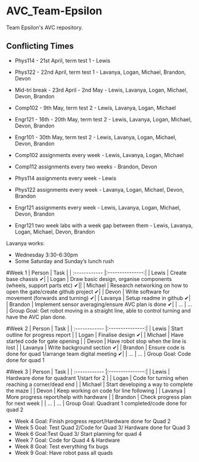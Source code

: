 # AVC_Team-Epsilon
Team Epsilon's AVC repository.

## Conflicting Times
- Phys114 - 21st April, term test 1 - Lewis
- Phys122 - 22nd April, term test 1 - Lavanya, Logan, Michael, Brandon, Devon
- Mid-tri break - 23rd April - 2nd May - Lewis, Lavanya, Logan, Michael, Devon, Brandon
- Comp102 - 9th May, term test 2 - Lewis, Lavanya, Logan, Michael 
- Engr121 - 16th - 20th May, term test 2 - Lewis, Lavanya, Logan, Michael, Devon, Brandon
- Engr101 - 30th May, term test 2 - Lewis, Lavanya, Logan, Michael, Devon, Brandon

- Comp102 assignments every week - Lewis, Lavanya, Logan, Michael
- Comp112 assignments every two weeks - Brandon, Devon
- Phys114 assignments every week - Lewis
- Phys122 assignments every week - Lavanya, Logan, Michael, Devon, Brandon

- Engr121 assignments every week - Lewis, Lavanya, Logan, Michael, Devon, Brandon
- Engr121 two week labs with a week gap between them - Lewis, Lavanya, Logan, Michael, Devon, Brandon

Lavanya works:
- Wednesday 3:30-6:30pm
- Some Saturday and Sunday’s lunch rush

#Week 1 
| Person | Task |
| :------------ |:---------------:| 
| Lewis   | Create base chassis ✔| 
| Logan   | Draw basic design, organise components (wheels, support parts etc) ✔||
| Michael | Research networking on how to open the gate/create github project ✔|
| Devon   | Write software for movement (forwards and turning) ✔|
| Lavanya | Setup readme in github ✔|
| Brandon | Implement sensor averaging/ensure AVC plan is done ✔|
| ...      | ... |
Group Goal: Get robot moving in a straight line, able to control turning and have the AVC plan done.

#Week 2
| Person | Task |
| :------------ |:---------------:| 
| Lewis   | Start outline for progress report | 
| Logan   | Finalise design ✔|
| Michael | Have started code for gate opening |
| Devon   | Have robot stop when the line is lost |
| Lavanya | Write background section ✔|
| Brandon | Ensure code is done for quad 1/arrange team digital meeting ✔|
| ...      | ... |
Group Goal: Code done for quad 1

#Week 3
| Person | Task |
| :------------ |:---------------:| 
| Lewis   | Hardware done for quadrant 1/start for 2 | 
| Logan   | Code for turning when reaching a corner/dead end |
| Michael | Start developing a way to complete the maze |
| Devon   | Keep working on code for line following |
| Lavanya | More progress report/help with hardware |
| Brandon | Check progress plan for next week |
| ...      | ... |
Group Goal: Quadrant 1 completed/code done for quad 2


- Week 4 Goal: Finish progress report/Hardware done for Quad 2
- Week 5 Goal: Test Quad 2/Code for Quad 3/ Hardware done for Quad 3
- Week 6 Goal:Test Quad 3/ Start planning for quad 4
- Week 7 Goal: Code for Quad 4 & Hardware
- Week 8 Goal: Test everything fix bugs
- Week 9 Goal: Have robot pass all quads
